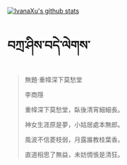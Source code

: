[![IvanaXu's github stats](https://github-readme-stats.vercel.app/api?username=IvanaXu&show_icons=true&theme=vue-dark)](https://github.com/anuraghazra/github-readme-stats)
# བཀྲ་ཤིས་བདེ་ལེགས་
> 無題·重幃深下莫愁堂
> 
> 李商隱
> 
> 重幃深下莫愁堂，臥後清宵細細長。
> 
> 神女生涯原是夢，小姑居處本無郎。
> 
> 風波不信菱枝弱，月露誰教桂葉香。
> 
> 直道相思了無益，未妨惆悵是清狂。
>